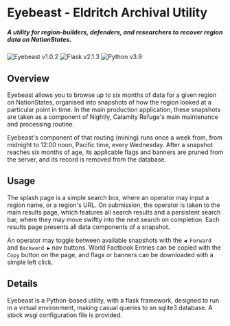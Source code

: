 # Eyebeast - Eldritch Archival Utility
##### A utility for region-builders, defenders, and researchers to recover region data on NationStates.
![Eyebeast v1.0.2](https://img.shields.io/badge/Eyebeast-v1.0.1-0099ff) ![Flask v2.1.3](https://img.shields.io/badge/Flask-v2.1.3-0099ff) ![Python v3.9](https://img.shields.io/badge/Python-v3.9-0099ff)

## Overview
Eyebeast allows you to browse up to six months of data for a given region on NationStates, organised into snapshots of how the region looked at a particular point in time. In the main production application, these snapshots are taken as a component of Nightly, Calamity Refuge's main maintenance and processing routine.

Eyebeast's component of that routing (mining) runs once a week from, from midnight to 12:00 noon, Pacific time, every Wednesday. After a snapshot reaches six months of age, its applicable flags and banners are pruned from the server, and its record is removed from the database.

## Usage
The splash page is a simple search box, where an operator may input a region name, or a region's URL. On submission, the operator is taken to the main results page, which features all search results and a persistent search bar, where they may move swiftly into the next search on completion. Each results page presents all data components of a snapshot.

An operator may toggle between available snapshots with the `◀ Forward` and `Backward ▶` nav buttons. World Factbook Entries can be copied with the `Copy` button on the page, and flags or banners can be downloaded with a simple left click.

## Details
Eyebeast is a Python-based utility, with a flask framework, designed to run in a virtual environment, making casual queries to an sqlite3 database. A stock wsgi configuration file is provided.